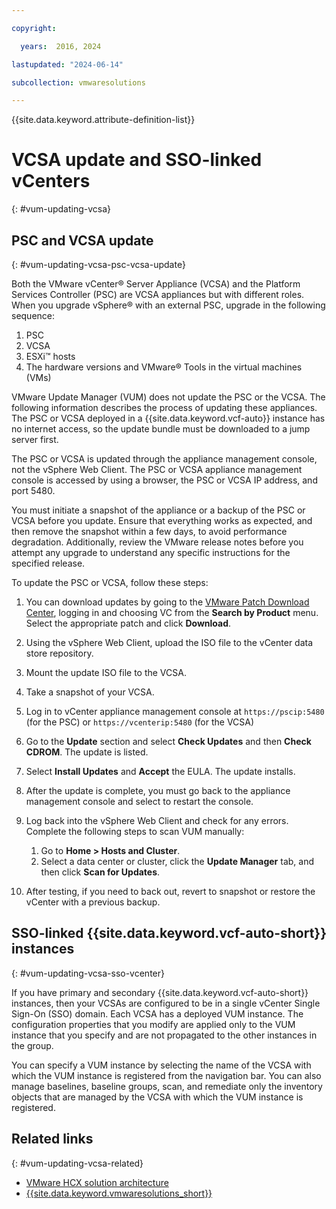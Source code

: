 ```yaml
---

copyright:

  years:  2016, 2024

lastupdated: "2024-06-14"

subcollection: vmwaresolutions

---
```


{{site.data.keyword.attribute-definition-list}}

# VCSA update and SSO-linked vCenters
{: #vum-updating-vcsa}

## PSC and VCSA update
{: #vum-updating-vcsa-psc-vcsa-update}

Both the VMware vCenter® Server Appliance (VCSA) and the Platform Services Controller (PSC) are VCSA appliances but with different roles. When you upgrade vSphere® with an external PSC, upgrade in the following sequence:
1. PSC
2. VCSA
3. ESXi™ hosts
4. The hardware versions and VMware® Tools in the virtual machines (VMs)

VMware Update Manager (VUM) does not update the PSC or the VCSA. The following information describes the process of updating these appliances. The PSC or VCSA deployed in a {{site.data.keyword.vcf-auto}} instance has no internet access, so the update bundle must be downloaded to a jump server first.

The PSC or VCSA is updated through the appliance management console, not the vSphere Web Client. The PSC or VCSA appliance management console is accessed by using a browser, the PSC or VCSA IP address, and port 5480.

You must initiate a snapshot of the appliance or a backup of the PSC or VCSA before you update. Ensure that everything works as expected, and then remove the snapshot within a few days, to avoid performance degradation. Additionally, review the VMware release notes before you attempt any upgrade to understand any specific instructions for the specified release.

To update the PSC or VCSA, follow these steps:
1. You can download updates by going to the [VMware Patch Download Center](https://customerconnect.vmware.com/site-maintenance#search), logging in and choosing VC from the **Search by Product** menu. Select the appropriate patch and click **Download**.
2. Using the vSphere Web Client, upload the ISO file to the vCenter data store repository.
3. Mount the update ISO file to the VCSA.
4. Take a snapshot of your VCSA.
5. Log in to vCenter appliance management console at `https://pscip:5480` (for the PSC) or `https://vcenterip:5480` (for the VCSA)
6. Go to the **Update** section and select **Check Updates** and then **Check CDROM**. The update is listed.
7. Select **Install Updates** and **Accept** the EULA. The update installs.
8. After the update is complete, you must go back to the appliance management console and select to restart the console.
9. Log back into the vSphere Web Client and check for any errors. Complete the following steps to scan VUM manually:
   1. Go to **Home > Hosts and Cluster**.
   2. Select a data center or cluster, click the **Update Manager** tab, and then click **Scan for Updates**.

10. After testing, if you need to back out, revert to snapshot or restore the vCenter with a previous backup.

## SSO-linked {{site.data.keyword.vcf-auto-short}} instances
{: #vum-updating-vcsa-sso-vcenter}

If you have primary and secondary {{site.data.keyword.vcf-auto-short}} instances, then your VCSAs are configured to be in a single vCenter Single Sign-On (SSO) domain. Each VCSA has a deployed VUM instance. The configuration properties that you modify are applied only to the VUM instance that you specify and are not propagated to the other instances in the group.

You can specify a VUM instance by selecting the name of the VCSA with which the VUM instance is registered from the navigation bar. You can also manage baselines, baseline groups, scan, and remediate only the inventory objects that are managed by the VCSA with which the VUM instance is registered.

## Related links
{: #vum-updating-vcsa-related}

* [VMware HCX solution architecture](/docs/vmwaresolutions?topic=vmwaresolutions-hcx-archi-intro#hcx-archi-intro)
* [{{site.data.keyword.vmwaresolutions_short}}](https://www.ibm.com/products/vmware)
